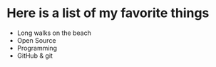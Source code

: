 # Here is a list of my favorite things
- Long walks on the beach
- Open Source
- Programming
- GitHub & git
